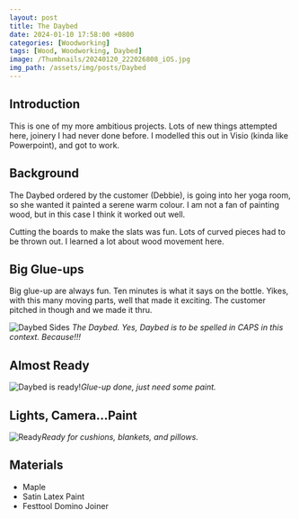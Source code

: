 ```yaml
---
layout: post
title: The Daybed
date: 2024-01-10 17:58:00 +0800
categories: [Woodworking]
tags: [Wood, Woodworking, Daybed]
image: /Thumbnails/20240120_222026808_iOS.jpg
img_path: /assets/img/posts/Daybed
---
```


## Introduction

This is one of my more ambitious projects. Lots of new things attempted here, joinery I had never done before.  I modelled this out in Visio (kinda like Powerpoint), and got to work.

## Background

The Daybed ordered by the customer (Debbie), is going into her yoga room, so she wanted it painted a serene warm colour.  I am not a fan of painting wood, but in this case I think it worked out well.

Cutting the boards to make the slats was fun.  Lots of curved pieces had to be thrown out.  I learned a lot about wood movement here.

## Big Glue-ups

Big glue-up are always fun.  Ten minutes is what it says on the bottle.  Yikes, with this many moving parts, well that made it exciting.  The customer pitched in though and we made it thru.

![Daybed Sides][Daybed Sides]
_The Daybed.  Yes, Daybed is to be spelled in CAPS in this context.  Because!!!_

## Almost Ready

![Daybed is ready!][Daybed Ready]_Glue-up done, just need some paint._

## Lights, Camera...Paint

![Ready][Daybed Uncovered]_Ready for cushions, blankets, and pillows._

## Materials

- Maple
- Satin Latex Paint
- Festtool Domino Joiner

[Daybed Sides]: 20191006_210910.jpg
[Daybed Uncovered]: 20191225_174206.jpg
[Daybed Ready]: 20191101_212037.jpg
